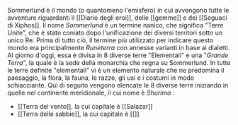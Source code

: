 Sommerlund è il mondo (o quantomeno l'emisfero) in cui avvengono tutte le avventure riguardanti il [[Diario degli eroi]], delle [[gemme]] e dei [[Seguaci di Xiphos]]. 
Il nome *Sommerlund* è un termine nanico, che significa "Terre Unite", che è stato coniato dopo l'unificazione dei diversi territori sotto un unico Re. Prima di tutto ciò, il termine più utilizzato per indicare questo mondo era principalmente *Runeterra* con annesse varianti in base ai dialetti. 
Al giorno d'oggi, essa è divisa in 8 diverse terre "Elementali" e una "*Grande Terra*", la quale è la sede della monarchia che regna su Sommerlund. 
In tutte le terre definite "elementali" vi è un elemento naturale che ne predomina il paesaggio, la flora, la fauna, le razze, gli usi e i costumi in modo schiacciante. Qui di seguito vengono elencate le 8 diverse terre iniziando in quelle nel continente meridionale, il cui nome è *Shurima* :
- [[Terra del vento]], la cui capitale è [[Salazar]]
- [[Terra delle sabbie]], la cui capitale è [[]]